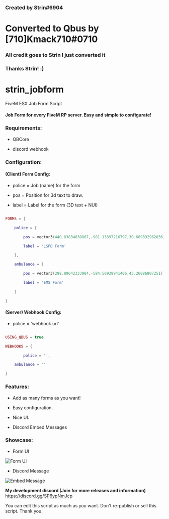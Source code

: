 ### Created by Strin#6904 ###

# Converted to Qbus by [710]Kmack710#0710 #

### All credit goes to Strin I just converted it ###

### Thanks Strin! :) ###





# strin_jobform

FiveM ESX Job Form Script





#### Job Form for every FiveM RP server. Easy and simple to configurate!



### Requirements:



- QBCore 

- discord webhook



### Configuration:



#### (Client) Form Config:



- police = Job (name) for the form

- pos = Position for 3d text to draw.

- label = Label for the form (3D text + NUI)

```lua

FORMS = {

    police = {

        pos = vector3(440.83834838867,-981.13397216797,30.689332962036),

        label = 'LSPD Form'

    },

    ambulance = {

        pos = vector3(298.89642333984,-584.50939941406,43.26086807251),

        label = 'EMS Form'

    }

}

```



#### (Server) Webhook Config:



- police = 'webhook url'


```lua

USING_QBUS = true

WEBHOOKS = {

    	police = '',

	ambulance = ''

}

```



### Features:

- Add as many forms as you want!

- Easy configuration.

- Nice UI.

- Discord Embed Messages



### Showcase: 

- Form UI



![Form UI](https://imgur.com/dbRgofc.png)



- Discord Message



![Embed Message](https://imgur.com/s43hql6.png)





**My development discord (Join for more releases and information)** https://discord.gg/SP6ypNmJcp



You can edit this script as much as you want. Don't re-publish or sell this script. Thank you.

